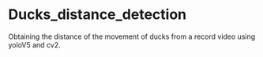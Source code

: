 # Ducks_distance_detection
Obtaining the distance of the movement of ducks from a record video using yoloV5 and cv2.
